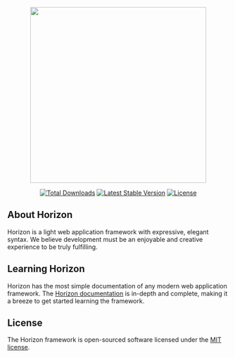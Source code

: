 <p align="center"><img src="https://horizom.github.io/dist/images/horizom-logo-color.svg" width="400"></p>

<p align="center">
<a href="https://packagist.org/packages/horizom/horizom"><img src="https://poser.pugx.org/horizom/horizom/d/total.svg" alt="Total Downloads"></a>
<a href="https://packagist.org/packages/horizom/horizom"><img src="https://poser.pugx.org/horizom/horizom/v/stable.svg" alt="Latest Stable Version"></a>
<a href="https://packagist.org/packages/horizom/horizom"><img src="https://poser.pugx.org/horizom/horizom/license.svg" alt="License"></a>
</p>

## About Horizon

Horizon is a light web application framework with expressive, elegant syntax. We believe development must be an enjoyable and creative experience to be truly fulfilling.

## Learning Horizon

Horizon has the most simple documentation of any modern web application framework. The [Horizon documentation](http://codecci.com/framework) is in-depth and complete, making it a breeze to get started learning the framework.

## License

The Horizon framework is open-sourced software licensed under the [MIT license](LICENSE.md).
